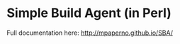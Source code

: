 Simple Build Agent (in Perl)
============================

Full documentation here: http://mpaperno.github.io/SBA/

